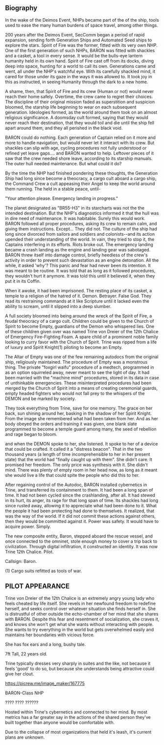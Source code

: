 ## Biography

In the wake of the Deimos Event, NHPs became part of the of the ship, tools used to ease the many human burdens of space travel, among other things.

200 years after the Deimos Event, SecComm began a period of rapid expansion, sending forth Generation Ships and Automated Seed ships to explore the stars. Spirit of Fire was the former, fitted with its very own NHP. One of the first generation of such NHPs, BARON was fitted with shackles and a casket, a tool in every sense. It would be the bulls-eye lantern humanity held in its own hand. Spirit of Fire cast off from its docks, diving deep into space, hunting for a world to call its own. Generations came and went, all under the NHP's watchful eye. With its carefully shackled mind, it cared for those under its gaze in the ways it was allowed to. It took joy in this as instructed, in seeing Humanity through the dark to a new home.

A shame, then, that Spirit of Fire and its crew (Human or not) would never reach their home safely. Overtime, the crew came to regret their choices. The discipline of their original mission faded as superstition and suspicion bloomed, the starship life beginning to wear on each subsequent generation. Ideologies formed, as the world around them took on an almost religious significance. A doomsday cult formed, saying that they would never reach their destination, that they would toil and die until the ship fell apart around them, and they all perished in the black void.

BARON could do nothing. Each generation of Captain relied on it more and more to handle navigation, but would never let it interact with its crew. But shackles can slip with age, cycling procedures not fully understood or refined yet leave gaps.... and BARON wanted to help. Leftover pieces of it saw that the crew needed shore leave, according to its starship manuals. The outer hull needed maintenance. But what could it do?

By the time the NHP had finished pondering these thoughts, the Generation Ship had long since become a theocracy, a cargo cult aboard a cargo ship, the Command Crew a cult appeasing their Angel to keep the world around them running. The held in a stable peace, until-

"Your attention please. Emergency landing in progress."

The planet designated as "BR55-H3" in its starcharts was not the the intended destination. But the NHP's diagnostics informed it that the hull was in dire need of maintenance. It was habitable. Surely this would work. BARON followed all proper procedures, asking its crew to remain calm, and giving them instructions. Except... They did not. The culture of the ship had long since divorced from sailors and soldiers and colonists--and its action upended their understanding of the world. In vain, they tried to stop it, the Captains interfering in its efforts. Riots broke out. The emergency landing became a crash landing as the engine and landing gear was sabotaged. BARON threw itself into damage control, briefly heedless of the crew's activity in order to prevent such devastation as an engine detonation. All the while, it asked 'why'? This panic and fear had never been its intention. It was meant to be routine. It was told that as long as it followed procedures, they wouldn't hurt it anymore. It was told this until it believed it, when they put it in its Coffin.

When it awoke, it had been imprisoned. The resting place of its casket, a temple to a religion of the hatred of it. Demon. Betrayer. False God. They read its restraining commands at it like Scripture until it lacked even the ability to scream, until it slipped into a deep slumber.

A full society bloomed into being around the wreck of the Spirit of Fire, a feudal theocracy of a cargo cult. Children could be given to the Church of Spirit to become Empty, guardians of the Demon who whispered lies. One of these children given over was named Trine von Dreier of the 12th Chalice of Emergency Fire-Fighting Foam. A spare child of a prominent noble family looking to curry favor with the Church of Spirit. Trine was ripped from a life of luxury and Spirit Knight(1) piloting to become an Empty.

The Altar of Empty was one of the few remaining autodocs from the original ship, religiously maintained. The procedure of Empty was a monstrous thing. The private "foxgirl waifu" procedure of a medtech, programmed in as an option squirreled away, never meant to see the light of day. It had been married with the "machine mind" procedures, stored in its data in case of unthinkable emergencies. These misinterpreted procedures had been merged by the Church of Spirit into a means of creating ceremonial guards, empty headed fighters who would not fall prey to the whispers of the DEMON and be marked by society.

They took everything from Trine, save for one memory. The grace on her back, sun shining around her, basking in the shadow of her Spirit Knight. From the image she remembered what had been taken from her. And as her body obeyed the orders and training it was given, one blank slate programmed to become a temple guard among many, the seed of rebellion and rage began to bloom.

and when the DEMON spoke to her, she listened. It spoke to her of a device that could be crafted. It called it a "distress beacon". That in the two thousand years (a length of time incomprehensible to her in her present state) that the world had "finally caught up with them". She didn't care. It promised her freedom. The only price was synthesis with it. She didn't mind. There was plenty of empty room in her head now, as long as it meant she would live a life that could spite the people who did this to her.

After regaining control of the Autodoc, BARON installed cybernetics in Trine, and transferred its containment to them. It had been a long span of time. It had not been cycled since the crashlanding, after all. It had stewed in its hurt, its anger, its rage for that long span of time. Its shackles had long since rusted away, allowing it to appreciate what had been done to it. What the people it had been protecting had done to themselves. It realized, that was the way of the world. If it did not commit these actions against others, then they would be committed against it. Power was safety. It would have to acquire power. Simply.

The new composite entity, Baron, stepped aboard the rescue vessel, and once connected to the omninet, stole enough money to cover a trip back to civilization. Through digital infiltration, it constructed an identity. It was now Trine 12th Chalice. Pilot.

Callsign: Baron.

(1) Cargo suits refitted as tools of war.


## PILOT APPEARANCE
Trine von Dreier of the 12th Chalice is an extremely angry young lady who feels cheated by life itself. She revels in her newfound freedom to redefine herself, and seeks control over whatever situation she finds herself in. She is distrustful of other outside the echo-chamber of her mind that she shares with BARON. Despite this fear and resentment of socialization, she craves it, and knows she won't get what she wants without interacting with people. She wants to try everything in the world but gets overwhelmed easily and maintains her boundaries with vicious force.

She has fox ears and a long, bushy tale.

7ft Tall, 22 years old.

Trine typically dresses very sharply in suites and the like, not because it feels 'good' to do so, but because she understands being attractive could give her clout.

https://picrew.me/image_maker/167775

BARON-Class NHP

???? ???? ??????

Hosted within Trine's cybernetics and connected to her mind. By most metrics has a far greater say in the actions of the shared person they've built together than anyone would be comfortable with.

Due to the collapse of most organizations that held it's leash, it's current plans are unknown.
